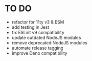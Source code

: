 # TO DO

+ refactor for 11ty v3 & ESM
+ add testing in Jest
+ fix ESLint v9 compatibility
+ update outdated NodeJS modules
+ remove deprecated NodeJS modules
+ automate release tagging
+ improve Deno compatibility
 
